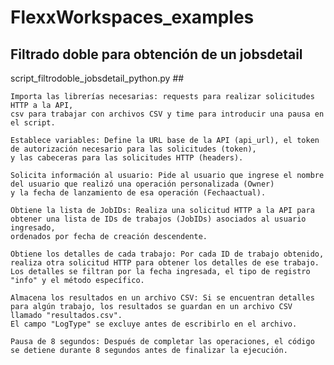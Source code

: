 # FlexxWorkspaces_examples #
## Filtrado doble para obtención de un jobsdetail
script_filtrodoble_jobsdetail_python.py ##

    Importa las librerías necesarias: requests para realizar solicitudes HTTP a la API, 
    csv para trabajar con archivos CSV y time para introducir una pausa en el script.​

    Establece variables: Define la URL base de la API (api_url), el token de autorización necesario para las solicitudes (token),
    y las cabeceras para las solicitudes HTTP (headers).​

    Solicita información al usuario: Pide al usuario que ingrese el nombre del usuario que realizó una operación personalizada (Owner)
    y la fecha de lanzamiento de esa operación (Fechaactual).​

    Obtiene la lista de JobIDs: Realiza una solicitud HTTP a la API para obtener una lista de IDs de trabajos (JobIDs) asociados al usuario ingresado,
    ordenados por fecha de creación descendente.​

    Obtiene los detalles de cada trabajo: Por cada ID de trabajo obtenido, realiza otra solicitud HTTP para obtener los detalles de ese trabajo.
    Los detalles se filtran por la fecha ingresada, el tipo de registro "info" y el método específico.​

    Almacena los resultados en un archivo CSV: Si se encuentran detalles para algún trabajo, los resultados se guardan en un archivo CSV llamado "resultados.csv".
    El campo "LogType" se excluye antes de escribirlo en el archivo.​

    Pausa de 8 segundos: Después de completar las operaciones, el código se detiene durante 8 segundos antes de finalizar la ejecución.
